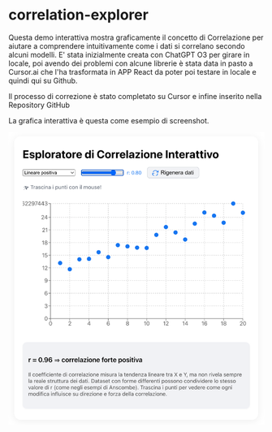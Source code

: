 # correlation-explorer

Questa demo interattiva mostra graficamente il concetto di Correlazione per aiutare a comprendere intuitivamente come i dati si correlano secondo alcuni modelli.
E' stata inizialmente creata con ChatGPT O3 per girare in locale, poi avendo dei problemi con alcune librerie è stata data in pasto a Cursor.ai che l'ha trasformata in APP React da poter poi testare in locale
e quindi qui su Github. 

Il processo di correzione è stato completato su Cursor e infine inserito nella Repository GitHub

La grafica interattiva è questa come esempio di screenshot.

![Esempio di schermata](schermata.png)

